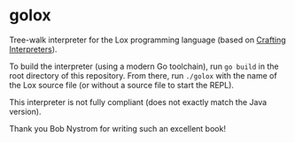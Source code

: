 # golox

Tree-walk interpreter for the Lox programming language (based on [Crafting Interpreters](https://craftinginterpreters.com)).

To build the interpreter (using a modern Go toolchain), run `go build` in the root directory of this repository.
From there, run `./golox` with the name of the Lox source file (or without a source file to start the REPL).

This interpreter is not fully compliant (does not exactly match the Java version).

Thank you Bob Nystrom for writing such an excellent book!
